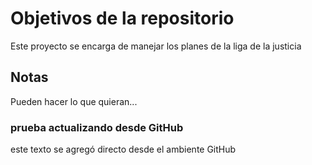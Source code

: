# Objetivos de la repositorio

Este proyecto se encarga de manejar los planes de la liga de la justicia


## Notas
Pueden hacer lo que quieran...

### prueba actualizando desde GitHub
  este texto se agregó directo desde el ambiente GitHub
